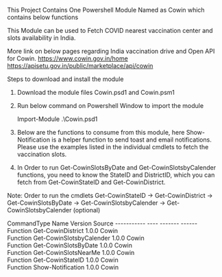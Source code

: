 This Project Contains One Powershell Module Named as Cowin which contains below functions

This Module can be used to Fetch COVID nearest vaccination center and slots availability in India.

More link on below pages regarding India vaccination drive and Open API for Cowin.
https://www.cowin.gov.in/home
https://apisetu.gov.in/public/marketplace/api/cowin

Steps to download and install the module

1. Download the module files Cowin.psd1 and Cowin.psm1
2. Run below command on Powershell Window to import the module

   Import-Module .\Cowin.psd1

3. Below are the functions to consume from this module, here Show-Notification is a helper function to send toast and email notifications. Please use the examples listed in the individual cmdlets to fetch the vaccination slots.

4. In Order to run Get-CowinSlotsByDate and Get-CowinSlotsbyCalender functions, you need to know the StateID and DistrictID, which you can fetch from Get-CowinStateID and Get-CowinDistrict.

Note:
Order to run the cmdlets
Get-CowinStateID -> Get-CowinDistrict -> Get-CowinSlotsByDate -> Get-CowinSlotsbyCalender -> Get-CowinSlotsbyCalender (optional)

CommandType     Name                                               Version    Source                                                                                              -----------     ----                                              -------    ------                                                                                                                                           
Function        Get-CowinDistrict                                  1.0.0      Cowin                                                                                                                                            
Function        Get-CowinSlotsbyCalender                           1.0.0      Cowin                                                                                                                                            
Function        Get-CowinSlotsByDate                               1.0.0      Cowin                                                                                                                                            
Function        Get-CowinSlotsNearMe                               1.0.0      Cowin                                                                                                                                            
Function        Get-CowinStateID                                   1.0.0      Cowin                                                                                                                                            
Function        Show-Notification                                  1.0.0      Cowin   
